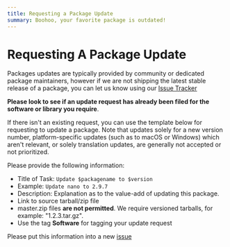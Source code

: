 ```yaml
---
title: Requesting a Package Update
summary: Boohoo, your favorite package is outdated!
---
```


# Requesting A Package Update

Packages updates are typically provided by community or dedicated package maintainers, however if we are not shipping the latest stable release of a package, you can let us know using our [Issue Tracker](https://issues.getsol.us/)

**Please look to see if an update request has already been filed for the software or library you require**.

If there isn't an existing request, you can use the template below for requesting to update a package. Note that updates solely for a new version number, platform-specific updates (such as to macOS or Windows) which aren't relevant, or solely translation updates, are generally not accepted or not prioritized.

Please provide the following information:

- Title of Task: `Update $packagename to $version`
- Example: `Update nano to 2.9.7`
- Description: Explanation as to the value-add of updating this package.
- Link to source tarball/zip file
- master.zip files **are not permitted**. We require versioned tarballs, for example: "1.2.3.tar.gz".
- Use the tag **Software** for tagging your update request

Please put this information into a new [issue](https://github.com/getsolus/packages/issues/new?assignees=&labels=Package+Request&projects=&template=request-package-update.yaml)
